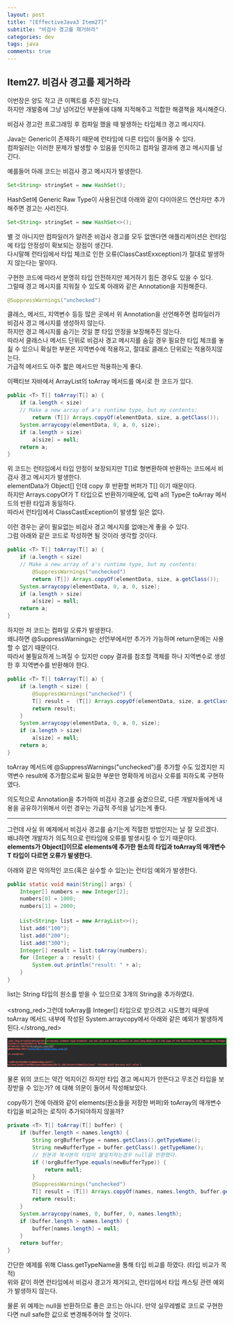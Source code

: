 ```yaml
---
layout: post
title: "[EffectiveJava3 Item27]"
subtitle: "비검사 경고를 제거하라"
categories: dev
tags: java
comments: true
---
```


## Item27. 비검사 경고를 제거하라

이번장은 양도 작고 큰 이펙트를 주진 않는다.  
하지만 개발중에 그냥 넘어갔던 부분들에 대해 지적해주고 적합한 해결책을 제시해준다.  

비검사 경고란 프로그래밍 후 컴파일 했을 때 발생하는 타입체크 경고 메시지다.  

Java는 Generic이 존재하기 때문에 런타임에 다른 타입이 들어올 수 있다.  
컴파일러는 이러한 문제가 발생할 수 있음을 인지하고 컴파일 결과에 경고 메시지를 남긴다.  

예를들어 아래 코드는 비검사 경고 메시지가 발생한다.  

```java
Set<String> stringSet = new HashSet();
```

HashSet에 Generic Raw Type이 사용된건데 아래와 같이 다이아몬드 연산자만 추가해주면 경고는 사리진다.  

```java
Set<String> stringSet = new HashSet<>();
```

별 것 아니지만 컴파일러가 알려준 비검사 경고를 모두 없앤다면 애플리케이션은 런타임에 타입 안정성이 확보되는 장점이 생긴다.  
다시말해 런타임에서 타입 체크로 인한 오류(ClassCastExxception)가 절대로 발생하지 않는다는 말이다.  

구현한 코드에 따라서 분명히 타입 안전하지만 제거하기 힘든 경우도 있을 수 있다.  
그럴때 경고 메시지를 지워질 수 있도록 아래와 같은 Annotation을 지원해준다.  

```java
@SuppressWarnings("unchecked")
```

클래스, 메서드, 지역변수 등등 많은 곳에서 위 Annotation을 선언해주면 컴파일러가 비검사 경고 메시지를 생성하지 않는다.  
하지만 경고 메시지를 숨기는 것일 뿐 타입 안정을 보장해주진 않는다.  
따라서 클래스나 메서드 단위로 비검사 경고 메시지를 숨길 경우 필요한 타입 체크를 놓칦 수 있으니 확실한 부분은 지역변수에 적용하고, 절대로 클래스 단위로는 적용하지않는다.  
가급적 메서드도 아주 짧은 메서드만 적용하는게 좋다.  

이펙티브 자바에서 ArrayList의 toArray 메서드를 예시로 한 코드가 있다.  

```java
public <T> T[] toArray(T[] a) {
    if (a.length < size)
    // Make a new array of a's runtime type, but my contents:
        return (T[]) Arrays.copyOf(elementData, size, a.getClass());
    System.arraycopy(elementData, 0, a, 0, size);
    if (a.length > size)
        a[size] = null;
    return a;
}
```

위 코드는 런타임에서 타입 안정이 보장되지만 T[]로 형변환하여 반환하는 코드에서 비검사 경고 메시지가 발생한다.  
elementData가 Object[] 인데 copy 후 반환할 버퍼가 T[] 이기 때문이다.  
하지만 Arrays.copyOf가 T 타입으로 반환하기때문에, 입력 a의 Type은 toArray 메서드의 반환 타입과 동일하다.  
따라서 런타임에서 ClassCastException이 발생할 일은 없다.  

이런 경우는 굳이 필요없는 비검사 경고 메시지를 없애는게 좋을 수 있다.  
그럼 아래와 같은 코드로 작성하면 될 것이라 생각할 것이다.  

```java
public <T> T[] toArray(T[] a) {
    if (a.length < size)
    // Make a new array of a's runtime type, but my contents:
        @SuppressWarnings("unchecked")
        return (T[]) Arrays.copyOf(elementData, size, a.getClass());
    System.arraycopy(elementData, 0, a, 0, size);
    if (a.length > size)
        a[size] = null;
    return a;
}
```

하지만 저 코드는 컴파일 오류가 발생한다.  
왜냐하면 @SuppressWarnings는 선언부에서만 추가가 가능하며 return문에는 사용할 수 없기 때문이다.  
따라서 불필요하게 느껴질 수 있지만 copy 결과를 참조할 객체를 하나 지역변수로 생성한 후 지역변수를 반환해야 한다.  

```java
public <T> T[] toArray(T[] a) {
    if (a.length < size) {
        @SuppressWarnings("unchecked") {
        T[] result =  (T[]) Arrays.copyOf(elementData, size, a.getClass());
        return result;
    }
    System.arraycopy(elementData, 0, a, 0, size);
    if (a.length > size)
        a[size] = null;
    return a;
}
```

toArray 메서드에 @SuppressWarnings("unchecked")를 추가할 수도 있겠지만 지역변수 result에 추가함으로써 필요한 부분만 명확하게 비검사 오류를 피하도록 구현하였다.  

의도적으로 Annotation을 추가하여 비검사 경고를 숨겼으므로, 다른 개발자들에게 내용을 공유하기위해서 이런 경우는 가급적 주석을 남기는게 좋다.  

---

그런데 사실 위 예제에서 비검사 경고를 숨기는게 적절한 방법인지는 날 잘 모르겠다.  
왜냐하면 개발자가 의도적으로 런타임에 오류를 발생시킬 수 있기 때문이다.  
__elements가 Object[]이므로 elements에 추가한 원소의 타입과 toArray의 매개변수 T 타입이 다르면 오류가 발생한다.__  

아래와 같은 악의적인 코드(혹은 실수할 수 있는)는 런타임 예외가 발생한다.  

```java
public static void main(String[] args) {
    Integer[] numbers = new Integer[2];
    numbers[0] = 1000;
    numbers[1] = 2000;

    List<String> list = new ArrayList<>();
    list.add("100");
    list.add("200");
    list.add("300");
    Integer[] result = list.toArray(numbers);
    for (Integer a : result) {
        System.out.println("result: " + a);
    }
}
```

list는 String 타입의 원소를 받을 수 있으므로 3개의 String을 추가하였다.  
<br/>
<strong_red>그런데 toArray를 Integer[] 타입으로 받으려고 시도했기 때문에 toArray 메서드 내부에 작성된 System.arraycopy에서 아래와 같은 예외가 발생하게된다.</strong_red>  

![Alt](/assets/img/dev/effective-java/item27-unchecked-result-error-ArrayStoreException.png)

물론 위의 코드는 약간 억지이긴 하지만 타입 경고 메시지가 안뜬다고 무조건 타입을 보장받을 수 있는가? 에 대해 의문이 들어서 작성해보았다.  

copy하기 전에 아래와 같이 elements(원소들을 저장한 버퍼)와 toArray의 매개변수 타입을 비교하는 로직이 추가되야하지 않을까?  

```java
private <T> T[] toArray(T[] buffer) {
    if (buffer.length < names.length) {
        String orgBufferType = names.getClass().getTypeName();
        String newBufferType = buffer.getClass().getTypeName();
        // 원본과 복사본의 타입이 불일치하는경우 null을 반환했다.
        if (!orgBufferType.equals(newBufferType)) {
            return null;
        }
        @SuppressWarnings("unchecked")
        T[] result = (T[]) Arrays.copyOf(names, names.length, buffer.getClass());
        return result;
    }
    System.arraycopy(names, 0, buffer, 0, names.length);
    if (buffer.length > names.length) {
        buffer[names.length] = null;
    }
    return buffer;
}
```

간단한 예제를 위해 Class.getTypeName을 통해 타입 비교를 하였다. (타입 비교가 목적)  
위와 같이 하면 런타임에서 비검사 경고가 제거되고, 런타임에서 타입 캐스팅 관련 예외가 발생하지 않는다.  

물론 위 예제는 null을 반환하므로 좋은 코드는 아니다. 만약 실무레벨로 코드로 구현한다면 null safe한 값으로 변경해주어야 할 것이다.  

